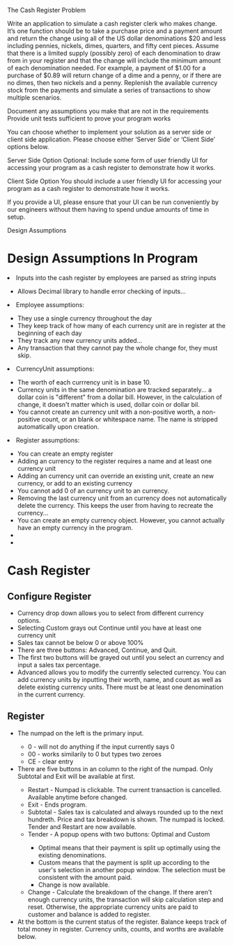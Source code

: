 The Cash Register Problem


Write an application to simulate a cash register clerk who makes change. 
It’s one function should be to take a purchase price and a payment amount and 
return the change using all of the US dollar denominations $20 and less including pennies, 
nickels, dimes, quarters, and fifty cent pieces. Assume that there is a limited supply 
(possibly zero) of each denomination to draw from in your register and that the change will 
include the minimum amount of each denomination needed. For example, a payment of $1.00 for a 
purchase of $0.89 will return change of a dime and a penny, or if there are no dimes, then two 
nickels and a penny. Replenish the available currency stock from the payments and simulate a 
series of transactions to show multiple scenarios.

Document any assumptions you make that are not in the requirements
Provide unit tests sufficient to prove your program works
 
You can choose whether to implement your solution as a server side or client side application. 
Please choose either ‘Server Side’ or ‘Client Side’ options below.

Server Side Option
Optional: Include some form of user friendly UI for accessing your program as a cash register to demonstrate how it works. 

Client Side Option
You should include a user friendly UI for accessing your program as a cash register to demonstrate how it works. 

If you provide a UI, please ensure that your UI can be run conveniently by our engineers without them having to spend undue amounts of time in setup.


Design Assumptions


<h1>Design Assumptions In Program</h1>
    <li>Inputs into the cash register by employees are parsed as string inputs</li>
        <ul>
            <li>Allows Decimal library to handle error checking of inputs...</li>
        </ul>
    <li>Employee assumptions:</li> 
        <ul>
            <li>They use a single currency throughout the day</li>
            <li>They keep track of how many of each currency unit are in register at the beginning of each day</li>
            <li>They track any new currency units added...</li>
            <li>Any transaction that they cannot pay the whole change for, they must skip.</li>
        </ul>
    <li>CurrencyUnit assumptions:</li>
        <ul>
            <li>The worth of each currrency unit is in base 10.</li>
            <li>Currency units in the same denomination are tracked separately... 
                a dollar coin is "different" from a dollar bill. 
                However, in the calculation of change, it doesn't matter which is used, 
                dollar coin or dollar bil.</li>
            <li>You cannot create an currency unit with a non-positive worth, a non-positive count,
                or an blank or whitespace name. The name is stripped automatically upon creation.</li>
        </ul>
    <li>Register assumptions:</li>
        <ul>
            <li>You can create an empty register</li>
            <li>Adding an currency to the register requires a name and at least one currency unit</li>
            <li>Adding an currency unit can override an existing unit, 
                create an new currency, or add to an existing currency</li>
            <li>You cannot add 0 of an currency unit to an currency.</li>
            <li>Removing the last currency unit from an currency does not automatically delete the currency.
                This keeps the user from having to recreate the currency...</li>
            <li>You can create an empty currency object. However, you cannot actually have an empty
                currency in the program.</li>
            <li></li>
            <li></li>
        </ul>
    

<h1>Cash Register</h1>
    <h2>Configure Register</h2>
        <ul>
            <li>Currency drop down allows you to select from different currency options.</li>
            <li>Selecting Custom grays out Continue until you have at least one currency unit</li>
            <li>Sales tax cannot be below 0 or above 100%</li>
            <li>There are three buttons: Advanced, Continue, and Quit.</li>
            <li>The first two buttons will be grayed out until you select an currency and input a sales tax percentage.</li>
            <li>Advanced allows you to modify the currently selected currency. 
                You can add currency units by inputting their worth, name, and count as well as delete existing currency units.
                There must be at least one denomination in the current currency.</li>
        </ul>
    <h2>Register</h2>
        <ul>
            <li>The numpad on the left is the primary input.</li>
                <ul>
                    <li>0 - will not do anything if the input currently says 0</li>
                    <li>00 - works similarily to 0 but types two zeroes</li>
                    <li>CE - clear entry</li>
                </ul>
            <li>There are five buttons in an column to the right of the numpad. Only Subtotal and Exit will be available at first.</li>
                <ul>
                    <li>Restart - Numpad is clickable. The current transaction is cancelled. Available anytime before changed.</li>
                    <li>Exit - Ends program.</li>
                    <li>Subtotal - Sales tax is calculated and always rounded up to the next hundreth. 
                        Price and tax breakdown is shown. The numpad is locked. Tender and Restart are now available.</li>
                    <li>Tender - A popup opens with two buttons: Optimal and Custom</li>
                        <ul>
                            <li>Optimal means that their payment is split up optimally using the existing denominations.</li>
                            <li>Custom means that the payment is split up according to the user's selection in another popup window.
                                The selection must be consistent with the amount paid.</li>
                            <li>Change is now available.</li>
                        </ul>
                    <li>Change - Calculate the breakdown of the change. 
                        If there aren't enough currency units, the transaction will skip calculation step and reset.
                        Otherwise, the appropriate currency units are paid to customer and balance is added to register.</li>
                </ul>
            <li>At the bottom is the current status of the register. Balance keeps track of total money in register. 
                Currency units, counts, and worths are available below.</li>
        </ul>
 